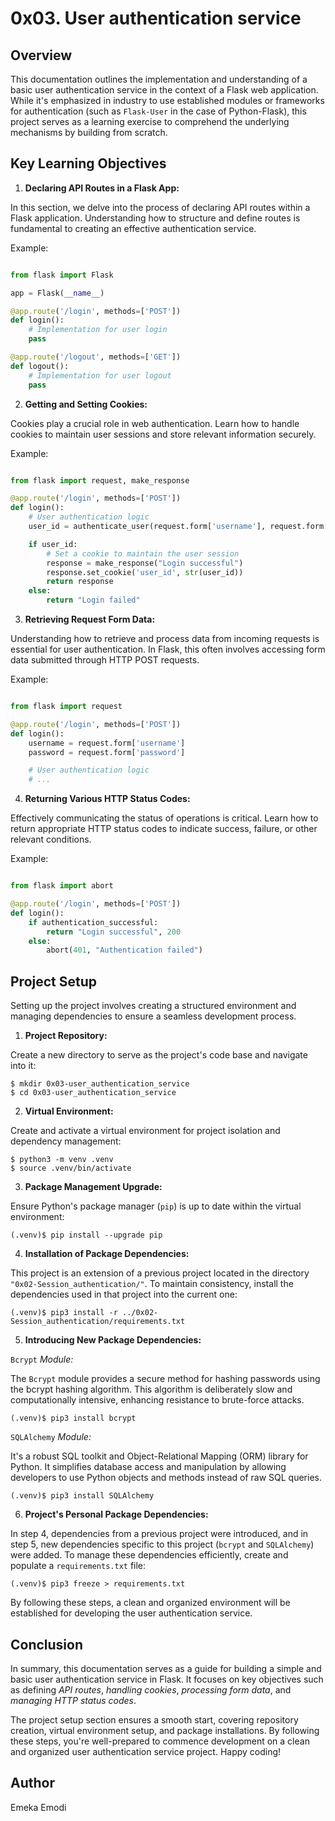 # 0x03. User authentication service

## Overview

This documentation outlines the implementation and understanding of a basic user authentication service in the 
context of a Flask web application. While it's emphasized in industry to use established modules or frameworks for 
authentication (such as `Flask-User` in the case of Python-Flask), this project serves as a learning exercise to 
comprehend the underlying mechanisms by building from scratch.

## Key Learning Objectives

1. **Declaring API Routes in a Flask App:**

In this section, we delve into the process of declaring API routes within a Flask application. Understanding how to 
structure and define routes is fundamental to creating an effective authentication service. 

Example:

```python

from flask import Flask

app = Flask(__name__)

@app.route('/login', methods=['POST'])
def login():
    # Implementation for user login
    pass

@app.route('/logout', methods=['GET'])
def logout():
    # Implementation for user logout
    pass
```

2. **Getting and Setting Cookies:**

Cookies play a crucial role in web authentication. Learn how to handle cookies to maintain user sessions and store 
relevant information securely. 

Example:

```python

from flask import request, make_response

@app.route('/login', methods=['POST'])
def login():
    # User authentication logic
    user_id = authenticate_user(request.form['username'], request.form['password'])

    if user_id:
        # Set a cookie to maintain the user session
        response = make_response("Login successful")
        response.set_cookie('user_id', str(user_id))
        return response
    else:
        return "Login failed"
```

3. **Retrieving Request Form Data:**

Understanding how to retrieve and process data from incoming requests is essential for user authentication. In 
Flask, this often involves accessing form data submitted through HTTP POST requests.

Example:

```python

from flask import request

@app.route('/login', methods=['POST'])
def login():
    username = request.form['username']
    password = request.form['password']

    # User authentication logic
    # ...
```

4. **Returning Various HTTP Status Codes:**

Effectively communicating the status of operations is critical. Learn how to return appropriate HTTP status codes 
to indicate success, failure, or other relevant conditions.

Example:

```python

from flask import abort

@app.route('/login', methods=['POST'])
def login():
    if authentication_successful:
        return "Login successful", 200
    else:
        abort(401, "Authentication failed")
```

## Project Setup

Setting up the project involves creating a structured environment and managing dependencies to ensure a seamless development process.

1. **Project Repository:**

Create a new directory to serve as the project's code base and navigate into it:

```shell
$ mkdir 0x03-user_authentication_service
$ cd 0x03-user_authentication_service
```

2. **Virtual Environment:**

Create and activate a virtual environment for project isolation and dependency management:

```shell
$ python3 -m venv .venv
$ source .venv/bin/activate
```

3. **Package Management Upgrade:**

Ensure Python's package manager (`pip`) is up to date within the virtual environment:

```shell
(.venv)$ pip install --upgrade pip
```

4. **Installation of Package Dependencies:**

This project is an extension of a previous project located in the directory `"0x02-Session_authentication/"`. To 
maintain consistency, install the dependencies used in that project into the current one:

```shell
(.venv)$ pip3 install -r ../0x02-Session_authentication/requirements.txt
```

5. **Introducing New Package Dependencies:**

`Bcrypt` *Module:*

The `Bcrypt` module provides a secure method for hashing passwords using the bcrypt hashing algorithm. This 
algorithm is deliberately slow and computationally intensive, enhancing resistance to brute-force attacks.

```shell
(.venv)$ pip3 install bcrypt
```

`SQLAlchemy` *Module:*

It's a robust SQL toolkit and Object-Relational Mapping (ORM) library for Python. It simplifies database access and 
manipulation by allowing developers to use Python objects and methods instead of raw SQL queries.

```shell
(.venv)$ pip3 install SQLAlchemy
```

6. **Project's Personal Package Dependencies:**

In step 4, dependencies from a previous project were introduced, and in step 5, new dependencies specific to this 
project (`bcrypt` and `SQLAlchemy`) were added. To manage these dependencies efficiently, create and populate a 
`requirements.txt` file:

```shell
(.venv)$ pip3 freeze > requirements.txt
```

By following these steps, a clean and organized environment will be established for developing the user 
authentication service.

## Conclusion

In summary, this documentation serves as a guide for building a simple and basic user authentication service in Flask.
It focuses on key objectives such as defining *API routes*, *handling cookies*, *processing form data*, and 
*managing HTTP status codes*.

The project setup section ensures a smooth start, covering repository creation, virtual environment setup, and 
package installations. By following these steps, you're well-prepared to commence development on a clean and 
organized user authentication service project. Happy coding!

## Author 
Emeka Emodi